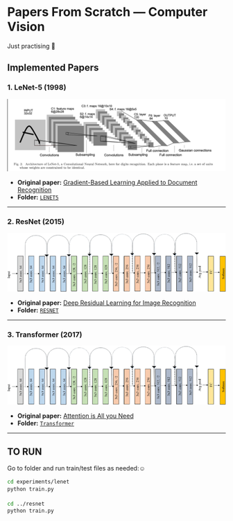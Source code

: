 # Papers From Scratch — Computer Vision 

Just practising 🎀


##  Implemented Papers

### 1. LeNet-5 (1998)

![LeNet-5 Architecture](assets/lenet/lenet_arch.png) <!-- Replace with actual image path -->

- **Original paper:** [Gradient-Based Learning Applied to Document Recognition](http://vision.stanford.edu/cs598_spring07/papers/Lecun98.pdf)
- **Folder:** [`LENET5`](LENET5)

---

### 2. ResNet (2015)

![ResNet Architecture](assets/resnet/Resnet18.png) <!-- Replace with actual image path -->

- **Original paper:** [Deep Residual Learning for Image Recognition](https://arxiv.org/abs/1512.03385)
- **Folder:** [`RESNET`](RESNET)

---
### 3. Transformer (2017)

![Transformer Architecture](assets/resnet/Resnet18.png) <!-- Replace with actual image path -->

- **Original paper:** [Attention is All you Need](https://arxiv.org/pdf/1706.03762)
- **Folder:** [`Transformer`](Transformer)

---

## TO RUN
Go to folder and run train/test files as needed:☺

```bash
cd experiments/lenet
python train.py

cd ../resnet
python train.py
